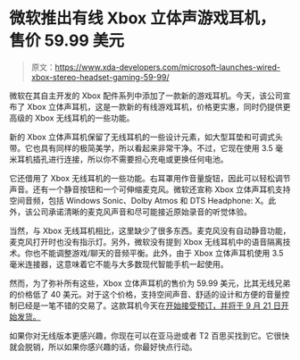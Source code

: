 # 微软推出有线 Xbox 立体声游戏耳机，售价 59.99 美元

> 原文：<https://www.xda-developers.com/microsoft-launches-wired-xbox-stereo-headset-gaming-59-99/>

微软在其自主开发的 Xbox 配件系列中添加了一款新的游戏耳机。今天，该公司宣布了 Xbox 立体声耳机，这是一款新的有线游戏耳机，价格更实惠，同时仍提供更高级的 Xbox 无线耳机的一些功能。

新的 Xbox 立体声耳机保留了无线耳机的一些设计元素，如大型耳垫和可调式头带。它也具有同样的极简美学，所以看起来非常干净。不过，它现在使用 3.5 毫米耳机插孔进行连接，所以你不需要担心充电或更换任何电池。

它还借用了 Xbox 无线耳机的一些功能。右耳罩用作音量旋钮，因此可以轻松调节声音。还有一个静音按钮和一个可伸缩麦克风。微软还宣称 Xbox 立体声耳机支持空间音频，包括 Windows Sonic、Dolby Atmos 和 DTS Headphone: X。此外，该公司承诺清晰的麦克风声音和尽可能接近原始录音的听觉体验。

当然，与 Xbox 无线耳机相比，这里缺少了很多东西。麦克风没有自动静音功能，麦克风打开时也没有指示灯。另外，微软没有提到 Xbox 无线耳机中的语音隔离技术。你也不能调整游戏/聊天的音频平衡。此外，由于 Xbox 立体声耳机使用 3.5 毫米连接器，这意味着它不能与大多数现代智能手机一起使用。

然而，为了弥补所有这些，Xbox 立体声耳机的售价为 59.99 美元，比其无线兄弟的价格低了 40 美元。对于这个价格，支持空间声音、舒适的设计和方便的音量控制已经是一笔不错的交易了。这款耳机今天在[开始接受预订，并将于 9 月 21 日开始发货。](https://www.xbox.com/en-US/accessories/headsets/xbox-stereo-headset)

如果你对无线版本更感兴趣，你现在可以在亚马逊或者 T2 百思买找到它。它很快就会脱销，所以如果你感兴趣的话，你最好快点行动。